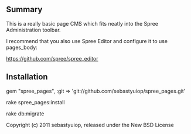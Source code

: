 Summary
-------

This is a really basic page CMS which fits neatly into the Spree Administration toolbar.

I recommend that you also use Spree Editor and configure it to use pages_body:

  https://github.com/spree/spree_editor

Installation
------------
  
  gem "spree_pages", :git => 'git://github.com/sebastyuiop/spree_pages.git'

  rake spree_pages:install

  rake db:migrate

Copyright (c) 2011 sebastyuiop, released under the New BSD License